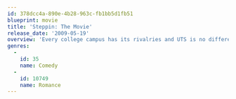 ```yaml
---
id: 378dcc4a-890e-4b28-963c-fb1bb5d1fb51
blueprint: movie
title: 'Steppin: The Movie'
release_date: '2009-05-19'
overview: 'Every college campus has its rivalries and UTS is no different. At this university, the Geeks run the campus and the greatest Steppers are king of the hill. When a local radio station announces the beginning of the step competition season, the campus fraternities and sororities fight to recruit the best talent that will help them win the big-money prize.'
genres:
  -
    id: 35
    name: Comedy
  -
    id: 10749
    name: Romance
---
```

